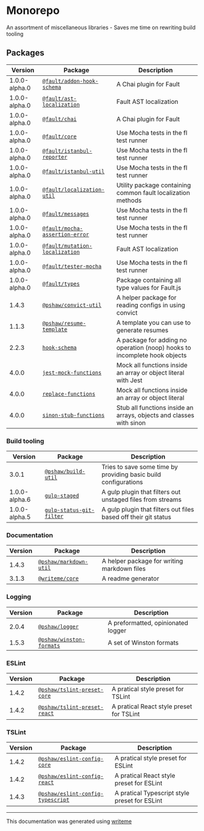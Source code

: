 # Monorepo

An assortment of miscellaneous libraries - Saves me time on rewriting build tooling

## Packages

Version | Package | Description
--- | --- | ---
1.0.0-alpha.0 | [`@fault/addon-hook-schema`](packages/fault-addon-hook-schema/README.md) | A Chai plugin for Fault
1.0.0-alpha.0 | [`@fault/ast-localization`](packages/fault-ast-localization/README.md) | Fault AST localization
1.0.0-alpha.0 | [`@fault/chai`](packages/fault-chai/README.md) | A Chai plugin for Fault
1.0.0-alpha.0 | [`@fault/core`](packages/fault-core/README.md) | Use Mocha tests in the fl test runner
1.0.0-alpha.0 | [`@fault/istanbul-reporter`](packages/fault-istanbul-reporter/README.md) | Use Mocha tests in the fl test runner
1.0.0-alpha.0 | [`@fault/istanbul-util`](packages/fault-istanbul-util/README.md) | Use Mocha tests in the fl test runner
1.0.0-alpha.0 | [`@fault/localization-util`](packages/fault-localization-util/README.md) | Utility package containing common fault localization methods
1.0.0-alpha.0 | [`@fault/messages`](packages/fault-messages/README.md) | Use Mocha tests in the fl test runner
1.0.0-alpha.0 | [`@fault/mocha-assertion-error`](packages/fault-mocha-assertion-error/README.md) | Use Mocha tests in the fl test runner
1.0.0-alpha.0 | [`@fault/mutation-localization`](packages/fault-mutation-localization/README.md) | Fault AST localization
1.0.0-alpha.0 | [`@fault/tester-mocha`](packages/fault-tester-mocha/README.md) | Use Mocha tests in the fl test runner
1.0.0-alpha.0 | [`@fault/types`](packages/fault-types/README.md) | Package containing all type values for Fault.js
1.4.3 | [`@pshaw/convict-util`](packages/convict-util/README.md) | A helper package for reading configs in using convict
1.1.3 | [`@pshaw/resume-template`](packages/resume-template/README.md) | A template you can use to generate resumes
2.2.3 | [`hook-schema`](packages/hook-schema/README.md) | A package for adding no operation (noop) hooks to incomplete hook objects
4.0.0 | [`jest-mock-functions`](packages/jest-mock-functions/README.md) | Mock all functions inside an array or object literal with Jest
4.0.0 | [`replace-functions`](packages/replace-functions/README.md) | Mock all functions inside an array or object literal
4.0.0 | [`sinon-stub-functions`](packages/sinon-stub-functions/README.md) | Stub all functions inside an arrays, objects and classes with sinon

### Build tooling
Version | Package | Description
--- | --- | ---
3.0.1 | [`@pshaw/build-util`](build-packages/build-util/README.md) | Tries to save some time by providing basic build configurations
1.0.0-alpha.6 | [`gulp-staged`](build-packages/gulp-staged/README.md) | A gulp plugin that filters out unstaged files from streams
1.0.0-alpha.5 | [`gulp-status-git-filter`](build-packages/gulp-status-git-filter/README.md) | A gulp plugin that filters out files based off their git status

### Documentation
Version | Package | Description
--- | --- | ---
1.4.3 | [`@pshaw/markdown-util`](packages/markdown-util/README.md) | A helper package for writing markdown files
3.1.3 | [`@writeme/core`](packages/writeme-core/README.md) | A readme generator

### Logging
Version | Package | Description
--- | --- | ---
2.0.4 | [`@pshaw/logger`](packages/logger/README.md) | A preformatted, opinionated logger
1.5.3 | [`@pshaw/winston-formats`](build-packages/winston-formats/README.md) | A set of Winston formats

### ESLint
Version | Package | Description
--- | --- | ---
1.4.2 | [`@pshaw/tslint-preset-core`](build-packages/tslint-preset-core/README.md) | A pratical style preset for TSLint
1.4.2 | [`@pshaw/tslint-preset-react`](build-packages/tslint-preset-react/README.md) | A pratical React style preset for TSLint

### TSLint
Version | Package | Description
--- | --- | ---
1.4.2 | [`@pshaw/eslint-config-core`](build-packages/eslint-config-core/README.md) | A pratical style preset for ESLint
1.4.2 | [`@pshaw/eslint-config-react`](build-packages/eslint-config-react/README.md) | A pratical React style preset for ESLint
1.4.3 | [`@pshaw/eslint-config-typescript`](build-packages/eslint-config-typescript/README.md) | A pratical Typescript style preset for ESLint


---
This documentation was generated using [writeme](https://www.npmjs.com/package/@pshaw/writeme)
